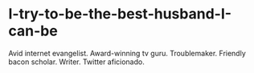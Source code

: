 # I-try-to-be-the-best-husband-I-can-be
Avid internet evangelist. Award-winning tv guru. Troublemaker. Friendly bacon scholar. Writer. Twitter aficionado.
